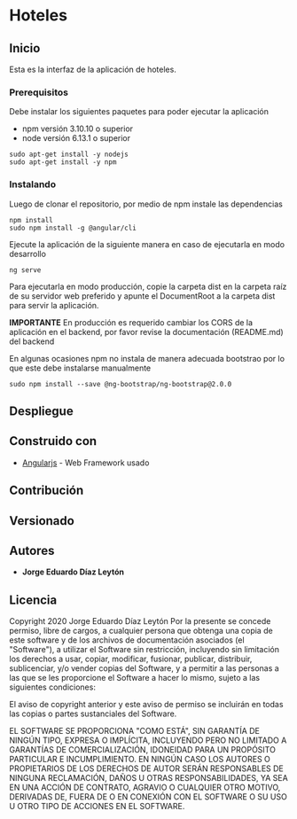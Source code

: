 # Hoteles

## Inicio

Esta es la interfaz de la aplicación de hoteles.

### Prerequisitos

Debe instalar los siguientes paquetes para poder ejecutar la aplicación

- npm versión 3.10.10 o superior
- node versión 6.13.1 o superior

```
sudo apt-get install -y nodejs
sudo apt-get install -y npm
```

### Instalando

Luego de clonar el repositorio, por medio de npm instale las dependencias

```
npm install
sudo npm install -g @angular/cli
```

Ejecute la aplicación de la siguiente manera en caso de ejecutarla en modo desarrollo 

```
ng serve
```

Para ejecutarla en modo producción, copie la carpeta dist en la carpeta raíz de su servidor web preferido y apunte el DocumentRoot a la carpeta dist para servir la aplicación.

**IMPORTANTE**
En producción es requerido cambiar los CORS de la aplicación en el backend, por favor revise la documentación (README.md) del backend

En algunas ocasiones npm no instala de manera adecuada bootstrao por lo que este debe instalarse manualmente

```
sudo npm install --save @ng-bootstrap/ng-bootstrap@2.0.0
```

## Despliegue


## Construido con

* [Angularjs](https://angular.io/) - Web Framework usado

## Contribución

## Versionado

## Autores

* **Jorge Eduardo Díaz Leytón**

## Licencia

Copyright 2020 Jorge Eduardo Díaz Leytón
Por la presente se concede permiso, libre de cargos, a cualquier persona que obtenga una copia de este software y de los archivos de documentación asociados (el "Software"), a utilizar el Software sin restricción, incluyendo sin limitación los derechos a usar, copiar, modificar, fusionar, publicar, distribuir, sublicenciar, y/o vender copias del Software, y a permitir a las personas a las que se les proporcione el Software a hacer lo mismo, sujeto a las siguientes condiciones:

El aviso de copyright anterior y este aviso de permiso se incluirán en todas las copias o partes sustanciales del Software.

EL SOFTWARE SE PROPORCIONA "COMO ESTÁ", SIN GARANTÍA DE NINGÚN TIPO, EXPRESA O IMPLÍCITA, INCLUYENDO PERO NO LIMITADO A GARANTÍAS DE COMERCIALIZACIÓN, IDONEIDAD PARA UN PROPÓSITO PARTICULAR E INCUMPLIMIENTO. EN NINGÚN CASO LOS AUTORES O PROPIETARIOS DE LOS DERECHOS DE AUTOR SERÁN RESPONSABLES DE NINGUNA RECLAMACIÓN, DAÑOS U OTRAS RESPONSABILIDADES, YA SEA EN UNA ACCIÓN DE CONTRATO, AGRAVIO O CUALQUIER OTRO MOTIVO, DERIVADAS DE, FUERA DE O EN CONEXIÓN CON EL SOFTWARE O SU USO U OTRO TIPO DE ACCIONES EN EL SOFTWARE.

